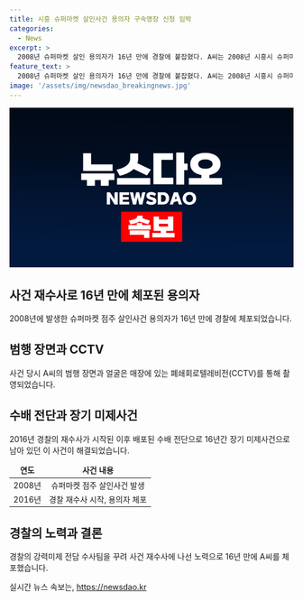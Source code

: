 ```yaml
---
title: 시흥 슈퍼마켓 살인사건 용의자 구속영장 신청 임박
categories:
  - News
excerpt: >
  2008년 슈퍼마켓 살인 용의자가 16년 만에 경찰에 붙잡혔다. A씨는 2008년 시흥시 슈퍼마켓에서 점주를 살해하고 도주한 혐의를 받으며 장기 미제사건으로 남아있었다. 2016년에 재수사를 시작한 경찰이 최근 들어난 정보를 토대로 A씨를 긴급 체포했다. 구체적인 내용은 아직 알려지지 않았지만, 경찰은 A씨에 대한 구속영장을 신청할 예정이라고 밝혔다. 이번 사건은 16년 만에 해결되며 사람들의 이목을 끄는 큰 사건으로 조명될 전망이다.
feature_text: >
  2008년 슈퍼마켓 살인 용의자가 16년 만에 경찰에 붙잡혔다. A씨는 2008년 시흥시 슈퍼마켓에서 점주를 살해하고 도주한 혐의를 받으며 장기 미제사건으로 남아있었다. 2016년에 재수사를 시작한 경찰이 최근 들어난 정보를 토대로 A씨를 긴급 체포했다. 구체적인 내용은 아직 알려지지 않았지만, 경찰은 A씨에 대한 구속영장을 신청할 예정이라고 밝혔다. 이번 사건은 16년 만에 해결되며 사람들의 이목을 끄는 큰 사건으로 조명될 전망이다.
image: '/assets/img/newsdao_breakingnews.jpg'
---
```


<p><img src="/assets/img/newsdao_breakingnews.jpg" alt="firstkoreanews 속보" /></p>

<h2 data-ke-size="size26">사건 재수사로 16년 만에 체포된 용의자</h2>

<p data-ke-size="size16">2008년에 발생한 슈퍼마켓 점주 살인사건 용의자가 16년 만에 경찰에 체포되었습니다.</p>

<h2 data-ke-size="size24">범행 장면과 CCTV</h2>

<p data-ke-size="size16">사건 당시 A씨의 범행 장면과 얼굴은 매장에 있는 폐쇄회로텔레비전(CCTV)를 통해 촬영되었습니다.</p>

<h2 data-ke-size="size24">수배 전단과 장기 미제사건</h2>

<p data-ke-size="size16">2016년 경찰의 재수사가 시작된 이후 배포된 수배 전단으로 16년간 장기 미제사건으로 남아 있던 이 사건이 해결되었습니다.</p>

<table>
  <thead>
    <tr>
      <td style="text-align: center; height: 17px;"><b>연도</b></td>
      <td style="text-align: center; height: 17px;"><b>사건 내용</b></td>
    </tr>
  </thead>
  <tbody>
    <tr>
      <td style="text-align: center; height: 17px;">2008년</td>
      <td style="text-align: center; height: 17px;">슈퍼마켓 점주 살인사건 발생</td>
    </tr>
    <tr>
      <td style="text-align: center; height: 17px;">2016년</td>
      <td style="text-align: center; height: 17px;">경찰 재수사 시작, 용의자 체포</td>
    </tr>
  </tbody>
</table>

<h2 data-ke-size="size24">경찰의 노력과 결론</h2>

<p data-ke-size="size16">경찰의 강력미제 전담 수사팀을 꾸려 사건 재수사에 나선 노력으로 16년 만에 A씨를 체포했습니다.</p>
실시간 뉴스 속보는, <a href="https://newsdao.kr" rel="dofollow">https://newsdao.kr</a>


